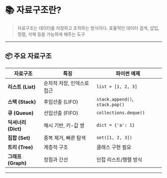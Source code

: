 # 📚 자료구조란?

>자료구조는 데이터를 저장하고 조직하는 방식이다.
>효율적인 데이터 검색, 삽입, 정렬, 삭제 등을 가능하게 해주는 도구
---

## 📦 주요 자료구조

| 자료구조 | 특징 | 파이썬 예제 |
|----------|------|--------------|
| **리스트 (List)** | 순차적 저장, 인덱스로 접근 | `list = [1, 2, 3]` |
| **스택 (Stack)** | 후입선출 (LIFO) | `stack.append()`, `stack.pop()` |
| **큐 (Queue)** | 선입선출 (FIFO) | `collections.deque()` |
| **딕셔너리 (Dict)** | 해시 기반, 키-값 쌍 | `dict = {'a': 1}` |
| **집합 (Set)** | 중복 제거, 빠른 탐색 | `set([1, 2, 3])` |
| **트리 (Tree)** | 계층적 구조 | 클래스 구현 필요 |
| **그래프 (Graph)** | 정점과 간선 | 인접 리스트/행렬 방식 |

---
